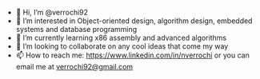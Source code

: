 - 👋 Hi, I’m @verrochi92
- 👀 I’m interested in Object-oriented design, algorithm design, embedded systems and database programming
- 🌱 I’m currently learning x86 assembly and advanced algorithms 
- 💞️ I’m looking to collaborate on any cool ideas that come my way
- 📫 How to reach me: https://www.linkedin.com/in/nverrochi or you can email me at verrochi92@gmail.com

<!---
verrochi92/verrochi92 is a ✨ special ✨ repository because its `README.md` (this file) appears on your GitHub profile.
You can click the Preview link to take a look at your changes.
--->
